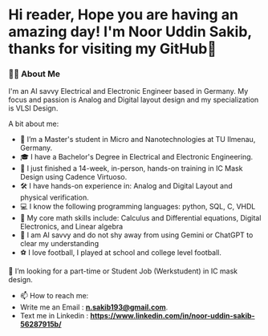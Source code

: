 # Hi reader, Hope you are having an amazing day! I'm Noor Uddin Sakib, thanks for visiting my GitHub👋
### 👨‍💻 About Me

I'm an AI savvy Electrical and Electronic Engineer based in Germany. My focus and passion is Analog and Digital layout design and my specialization is VLSI Design.

A bit about me:

- 🌱 I’m a Master's student in Micro and Nanotechnologies at TU Ilmenau, Germany.
- 🎓 I have a Bachelor's Degree in Electrical and Electronic Engineering.
- 🚀 I just finished a 14-week, in-person, hands-on training in IC Mask Design using Cadence Virtuoso.
- 🛠️ I have hands-on experience in: Analog and Digital Layout and physical verification.
- 💻 I know the following programming languages: python, SQL, C, VHDL
- 🧠 My core math skills include: Calculus and Differential equations, Digital Electronics, and Linear algebra
- 🤖 I am AI savvy and do not shy away from using Gemini or ChatGPT to clear my understanding
- ⚽ I love football, I played at school and college level football.

👯 I’m looking for a part-time or Student Job (Werkstudent) in IC mask design.
- 📫 How to reach me:
- Write me an Email : **n.sakib193@gmail.com**.
- Text me in Linkedin : **https://www.linkedin.com/in/noor-uddin-sakib-56287915b/**
